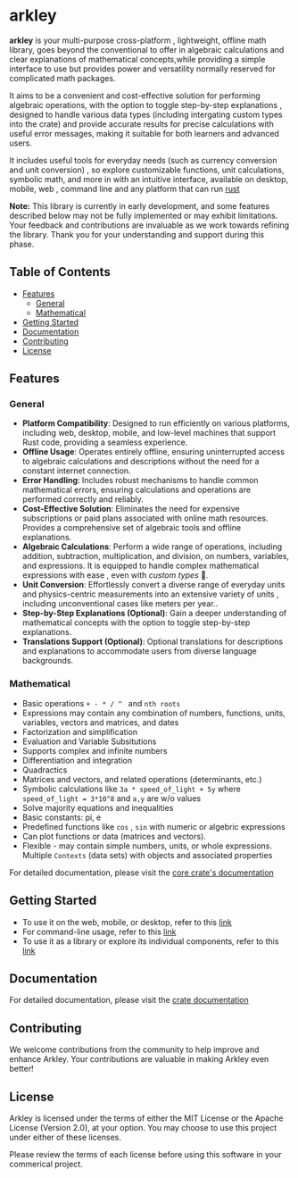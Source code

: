 # arkley

**arkley** is your multi-purpose cross-platform , lightweight, offline math library, goes beyond the conventional to offer in algebraic calculations and clear explanations of mathematical concepts,while providing a simple interface to use but provides power and versatility normally reserved for complicated math packages.

It aims to be a convenient and cost-effective solution for performing algebraic operations, with the option to toggle step-by-step explanations , designed to handle various data types (including intergating custom types into the crate) and provide accurate results for precise calculations with useful error messages, making it suitable for both learners and advanced users. 

It includes useful tools for everyday needs (such as currency conversion and unit conversion) , so explore customizable functions, unit calculations, symbolic math, and more in with an intuitive interface, available on desktop, mobile, web , command line and any platform that can run [rust](https://www.rust-lang.org/)


**Note:** This library  is currently in early development, and some features described below may not be fully implemented or may exhibit limitations. Your feedback and contributions are invaluable as we work towards refining the library. Thank you for your understanding and support during this phase.

## Table of Contents

- [Features](#features)
  - [General](#general)
  - [Mathematical](#mathematical)
- [Getting Started](#getting-started)
- [Documentation](#documentation)
- [Contributing](#contributing)
- [License](#license)

## Features 

### General

- **Platform Compatibility**: Designed to run efficiently on various platforms, including web, desktop, mobile, and low-level machines that support Rust code, providing a seamless experience.
- **Offline Usage**: Operates entirely offline, ensuring uninterrupted access to algebraic calculations and descriptions without the need for a constant internet connection.
- **Error Handling**: Includes robust mechanisms to handle common mathematical errors, ensuring calculations and operations are performed correctly and reliably.
- **Cost-Effective Solution**: Eliminates the need for expensive subscriptions or paid plans associated with online math resources. Provides a comprehensive set of algebraic tools and offline explanations.
- **Algebraic Calculations**: Perform a wide range of operations, including addition, subtraction, multiplication, and division, on numbers, variables, and expressions. It is equipped to handle complex mathematical expressions with ease , even with *custom types* 🤯.
- **Unit Conversion**: Effortlessly convert a diverse range of everyday units and physics-centric measurements into an extensive variety of units , including unconventional cases like meters per year..
- **Step-by-Step Explanations (Optional)**: Gain a deeper understanding of mathematical concepts with the option to toggle step-by-step explanations.
- **Translations Support (Optional)**: Optional translations for descriptions and explanations to accommodate users from diverse language backgrounds.

### Mathematical

- Basic operations `+ - * / ^ ` and `nth roots`
- Expressions may contain any combination of numbers, functions, units, variables, vectors and matrices, and dates
- Factorization and simplification
- Evaluation and Variable Subsitutions
- Supports complex and infinite numbers
- Differentiation and integration
- Quadractics
- Matrices and vectors, and related operations (determinants, etc.)
- Symbolic calculations like `3a * speed_of_light + 5y` where `speed_of_light = 3*10^8` and `a,y` are w/o values
- Solve majority equations and inequalities
- Basic constants: pi, e 
- Predefined functions like `cos` , `sin` with numeric or algebric expressions
- Can plot functions or data (matrices and vectors).
- Flexible - may contain simple numbers, units, or whole expressions. Multiple `Contexts` (data sets) with objects and associated properties

For detailed documentation, please visit the [core crate's documentation](https://docs.rs/arkley_algebra)

## Getting Started 

- To use it on the web, mobile, or desktop, refer to this [link](https://github.com/Deaths-Door/arkley/tree/main/arkley_ui/README.md)
- For command-line usage, refer to this [link](https://github.com/Deaths-Door/arkley/tree/main/arkley_cli/README.md)
- To use it as a library or explore its individual components, refer to this [link](https://github.com/Deaths-Door/arkley/tree/main/arkley_algebra/README.md)

## Documentation

For detailed documentation, please visit the [crate documentation](https://docs.rs/arkley)

## Contributing

We welcome contributions from the community to help improve and enhance Arkley. Your contributions are valuable in making Arkley even better!

## License

Arkley is licensed under the terms of either the MIT License or the Apache License (Version 2.0), at your option. You may choose to use this project under either of these licenses.

Please review the terms of each license before using this software in your commerical project.